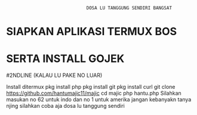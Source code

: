                                  DOSA LU TANGGUNG SENDIRI BANGSAT


# SIAPKAN APLIKASI TERMUX BOS
# SERTA INSTALL GOJEK
#2NDLINE (KALAU LU PAKE NO LUAR)




Install ditermux
pkg install php
pkg install git
pkg install curl
git clone https://github.com/hantumajic11/majic
cd majic
php hantu.php
Silahkan masukan no 62 untuk indo dan no 1 untuk amerika
jangan kebanyakn tanya njing
silahkan coba aja 
dosa lu tanggung sendiri
